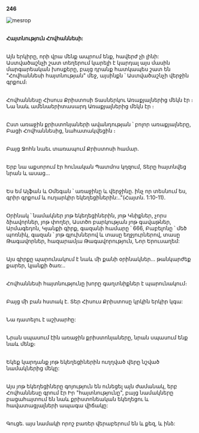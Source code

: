 **246**

![mesrop](https://volamar.ru/audio_video/foto/01/detbible/B508.BMP)

\
**Հայտնություն Հովհաննեսի:**

\
Այն երկիրը, որի վրա մենք ապրում ենք, հավերժ չի լինի: Աստվածաշնչի շատ տեղերում կարելի է կարդալ այս մասին մարգարեական խոսքերը, բայց դրանք հատկապես շատ են "Հովհաննեսի հայտնության" մեջ, այսինքն ՝ Աստվածաշնչի վերջին գրքում։

\
Հովհաննեսը Հիսուս Քրիստոսի Տասներկու Առաքյալներից մեկն էր ։ Նա նաև ամենաերիտասարդ Առաքյալներից մեկն էր ։

\
Ըստ առաջին քրիստոնյաների ավանդության ՝ բոլոր առաքյալները, Բացի Հովհաննեսից, նահատակվեցին ։

\
Բայց Ջոհն նաեւ տառապում Քրիստոսի համար.

\
Երբ նա աքսորում էր հունական Պատմոս կղզում, Տերը հայտնվեց նրան և ասաց...

\
Ես եմ Ալֆան և Օմեգան ՝ առաջինը և վերջինը. ինչ որ տեսնում ես, գրիր գրքում և ուղարկիր եկեղեցիներին:.."(Հայտն. 1:10-11).

\
Օրինակ ՝ նամակներ յոթ եկեղեցիներին, յոթ Կնիքներ, չորս ձիավորներ, յոթ փողեր, Աստծո բարկության յոթ գավաթներ, Արմագեդոն, Կյանքի գիրք, գազանի համարը ՝ 666, Բաբելոնը ՝ մեծ պոռնիկ, գազան ՝ յոթ գլուխներով և տասը եղջյուրներով, տասը Թագավորներ, հազարամյա Թագավորություն, Նոր Երուսաղեմ:

\
Այս գիրքը պարունակում է նաև մի քանի օրինակներ... թանկարժեք քարեր, կյանքի ծառ:..

\
Հովհաննեսի հայտնությունը խորը գաղտնիքներ է պարունակում։

\
Բայց մի բան հստակ է. Տեր Հիսուս Քրիստոսը կրկին երկիր կգա:

\
Նա դատելու է աշխարհը:

\
Նրան սպասում էին առաջին քրիստոնյաները, նրան սպասում ենք նաև մենք։

\
Եկեք կարդանք յոթ եկեղեցիներին ուղղված վերը նշված նամակներից մեկը:

\
Այս յոթ եկեղեցիները գոյություն են ունեցել այն ժամանակ, երբ Հովհաննեսը գրում էր Իր "հայտնությունը", բայց նամակները բացահայտում են նաև քրիստոնեական եկեղեցու և հավատացյալների ապագա վիճակը:

\
Գուցե. այս նամակի որոշ բառեր վերաբերում են և քեզ, և ինձ:
